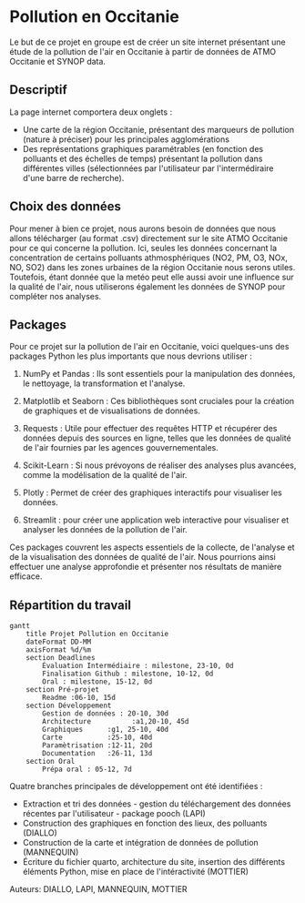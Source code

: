 
# Pollution en Occitanie


Le but de ce projet en groupe est de créer un site internet présentant une étude de la pollution de l'air en Occitanie à partir de données de ATMO Occitanie et SYNOP data.

## Descriptif

La page internet comportera deux onglets :
+ Une carte de la région Occitanie, présentant des marqueurs de pollution (nature à préciser) pour les principales agglomérations
+ Des représentations graphiques paramétrables (en fonction des polluants et des échelles de temps) présentant la pollution dans différentes villes (sélectionnées par l'utilisateur par l'intermédiraire d'une barre de recherche).
  
## Choix des données
Pour mener à bien ce projet, nous aurons besoin de données que nous allons télécharger (au format .csv) directement sur le site ATMO Occitanie pour ce qui concerne la pollution. Ici, seules les données concernant la concentration de certains polluants athmosphériques (NO2, PM, O3, NOx, NO, SO2) dans les zones urbaines de la région Occitanie nous serons utiles.
Toutefois, étant donnée que la metéo peut elle aussi avoir une influence sur la qualité de l'air, nous utiliserons également les données de SYNOP pour compléter nos analyses.


## Packages
Pour ce projet sur la pollution de l'air en Occitanie, voici quelques-uns des packages Python les plus importants que nous devrions utiliser :

1.	NumPy et Pandas : Ils sont essentiels pour la manipulation des données, le nettoyage, la transformation et l'analyse.

2.	Matplotlib et Seaborn : Ces bibliothèques sont cruciales pour la création de graphiques et de visualisations de données.

3.	Requests : Utile pour effectuer des requêtes HTTP et récupérer des données depuis des sources en ligne, telles que les données de qualité de l'air fournies par les agences gouvernementales.

4.	Scikit-Learn : Si nous prévoyons de réaliser des analyses plus avancées, comme la modélisation de la qualité de l'air.

5.	Plotly : Permet de créer des graphiques interactifs pour visualiser les données.

6.	Streamlit : pour créer une application web interactive pour visualiser et analyser les données de la pollution de l'air.

Ces packages couvrent les aspects essentiels de la collecte, de l'analyse et de la visualisation des données de qualité de l'air. Nous pourrions ainsi effectuer une analyse approfondie et présenter nos résultats de manière efficace.



## Répartition du travail

```mermaid
gantt
    title Projet Pollution en Occitanie
    dateFormat DD-MM
    axisFormat %d/%m
    section Deadlines
        Évaluation Intermédiaire : milestone, 23-10, 0d
        Finalisation Github : milestone, 10-12, 0d
        Oral : milestone, 15-12, 0d
    section Pré-projet
        Readme :06-10, 15d
    section Développement
        Gestion de données : 20-10, 30d
        Architecture          :a1,20-10, 45d
        Graphiques      :g1, 25-10, 40d
        Carte           :25-10, 40d
        Paramètrisation :12-11, 20d
        Documentation   :26-11, 13d
    section Oral
        Prépa oral : 05-12, 7d
```
Quatre branches principales de développement ont été identifiées :


+ Extraction et tri des données - gestion du téléchargement des données récentes par l'utilisateur - package pooch (LAPI)
+ Construction des graphiques en fonction des lieux, des polluants (DIALLO)
+ Construction de la carte et intégration de données de pollution (MANNEQUIN)
+ Écriture du fichier quarto, architecture du site, insertion des différents éléments Python, mise en place de l'intéractivité (MOTTIER)



Auteurs: DIALLO, LAPI, MANNEQUIN, MOTTIER
